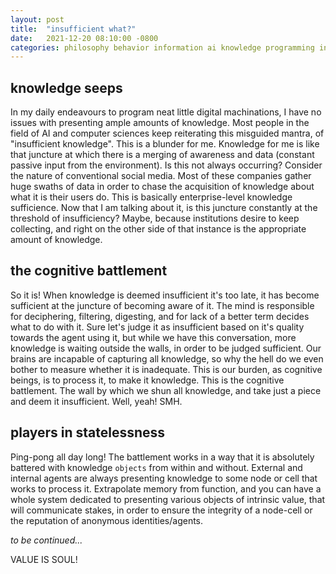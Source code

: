 ```yaml
---
layout: post
title:  "insufficient what?"
date:   2021-12-20 08:10:00 -0800
categories: philosophy behavior information ai knowledge programming interfacing
---
```


## knowledge seeps
In my daily endeavours to program neat little digital machinations, I have no issues with presenting ample amounts of knowledge. Most people in the field of AI and computer sciences keep reiterating this misguided mantra, of "insufficient knowledge". This is a blunder for me. Knowledge for me is like that juncture at which there is a merging of awareness and data (constant passive input from the environment). Is this not always occurring? Consider the nature of conventional social media. Most of these companies gather huge swaths of data in order to chase the acquisition of knowledge about what it is their users do. This is basically enterprise-level knowledge sufficience. Now that I am talking about it, is this juncture constantly at the threshold of insufficiency? Maybe, because institutions desire to keep collecting, and right on the other side of that instance is the appropriate amount of knowledge.

## the cognitive battlement
So it is! When knowledge is deemed insufficient it's too late, it has become sufficient at the juncture of becoming aware of it. The mind is responsible for deciphering, filtering, digesting, and for lack of a better term decides what to do with it. Sure let's judge it as insufficient based on it's quality towards the agent using it, but while we have this conversation, more knowledge is waiting outside the walls, in order to be judged sufficient. Our brains are incapable of capturing all knowledge, so why the hell do we even bother to measure whether it is inadequate. This is our burden, as cognitive beings, is to process it, to make it knowledge. This is the cognitive battlement. The wall by which we shun all knowledge, and take just a piece and deem it insufficient. Well, yeah! SMH.

## players in statelessness
Ping-pong all day long! The battlement works in a way that it is absolutely battered with knowledge `objects` from within and without. External and internal agents are always presenting knowledge to some node or cell that works to process it. Extrapolate memory from function, and you can have a whole system dedicated to presenting various objects of intrinsic value, that will communicate stakes, in order to ensure the integrity of a node-cell or the reputation of anonymous identities/agents.

*to be continued...*

VALUE IS SOUL!